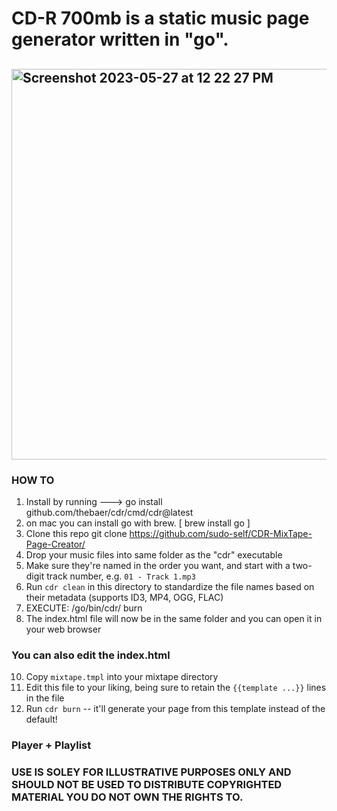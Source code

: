 # CD-R 700mb is a static music page generator written in "go".
## <img width="625" alt="Screenshot 2023-05-27 at 12 22 27 PM" src="https://github.com/sudo-self/cdr-mixTape-page-creator/assets/119916323/24b138da-5bcb-4e23-9198-09e7b566e164">
### HOW TO
1. Install by running ---> go install github.com/thebaer/cdr/cmd/cdr@latest
2. on mac you can install go with brew. [ brew install go ]
3. Clone this repo git clone https://github.com/sudo-self/CDR-MixTape-Page-Creator/
4. Drop your music files into same folder as the "cdr" executable
5. Make sure they're named in the order you want, and start with a two-digit track number, e.g. `01 - Track 1.mp3`
6. Run `cdr clean` in this directory to standardize the file names based on their metadata (supports ID3, MP4, OGG, FLAC)
7. EXECUTE: /go/bin/cdr/ burn
8. The index.html file will now be in the same folder and you can open it in your web browser
### You can also edit the index.html
10. Copy `mixtape.tmpl` into your mixtape directory
11. Edit this file to your liking, being sure to retain the `{{template ...}}` lines in the file
12. Run `cdr burn` -- it'll generate your page from this template instead of the default! 
### Player + Playlist
### USE IS SOLEY FOR ILLUSTRATIVE PURPOSES ONLY AND SHOULD NOT BE USED TO DISTRIBUTE COPYRIGHTED MATERIAL YOU DO NOT OWN THE RIGHTS TO.


